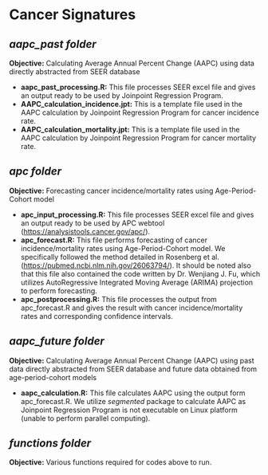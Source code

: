 # Cancer Signatures

## *aapc_past folder*
**Objective:** Calculating Average Annual Percent Change (AAPC) using data directly abstracted from SEER database
- **aapc_past_processing.R:** This file processes SEER excel file and gives an output ready to be used by Joinpoint Regression Program.
- **AAPC_calculation_incidence.jpt:** This is a template file used in the AAPC calculation by Joinpoint Regression Program for cancer incidence rate.
- **AAPC_calculation_mortality.jpt:** This is a template file used in the AAPC calculation by Joinpoint Regression Program for cancer mortality rate.

## *apc folder*
**Objective:** Forecasting cancer incidence/mortality rates using Age-Period-Cohort model 
- **apc_input_processing.R:** This file processes SEER excel file and gives an output ready to be used by APC webtool (https://analysistools.cancer.gov/apc/).
- **apc_forecast.R:** This file performs forecasting of cancer incidence/mortality rates using Age-Period-Cohort model. We specifically followed the method detailed in Rosenberg et al. (https://pubmed.ncbi.nlm.nih.gov/26063794/). It should be noted also that this file also contained the code written by Dr. Wenjiang J. Fu, which utilizes AutoRegressive Integrated Moving Average (ARIMA) projection to perform forecasting. 
- **apc_postprocessing.R:** This file processes the output from apc_forecast.R and gives the result with cancer incidence/mortality rates and corresponding confidence intervals.

## *aapc_future folder*
**Objective:** Calculating Average Annual Percent Change (AAPC) using past data directly abstracted from SEER database and future data obtained from age-period-cohort models
- **aapc_calculation.R:** This file calculates AAPC using the output form apc_forecast.R. We utilize *segmented* package to calculate AAPC as Joinpoint Regression Program is not executable on Linux platform (unable to perform parallel computing). 

## *functions folder*
**Objective:** Various functions required for codes above to run.
